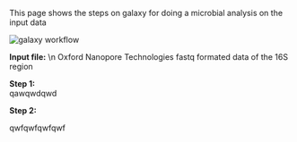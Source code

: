 This page shows the steps on galaxy for doing a microbial analysis on the input data

![galaxy workflow](https://user-images.githubusercontent.com/81419117/122450875-cd8d2700-cfa7-11eb-951f-4b96126d1e82.png)

**Input file:** \n
Oxford Nanopore Technologies fastq formated data of the 16S region

**Step 1:** </br>
qawqwdqwd

**Step 2:**

qwfqwfqwfqwf

